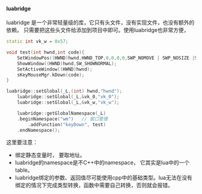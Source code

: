 #### luabridge

luabridge 是一个非常轻量级的库，它只有头文件，没有实现文件，也没有额外的依赖。 只需要把这些头文件给添加到项目中即可。使用luabridge也非常方便，

```c++
static int vk_w = 0x57;

void test(int hwnd,int code){
    SetWindowPos((HWND)hwnd,HWND_TOP,0,0,0,0,SWP_NOMOVE | SWP_NOSIZE |SWP_SHOWWINDOW);
    ShowWindow((HWND)hwnd,SW_SHOWNORMAL);
    SetActiveWindow((HWND)hwnd);
    sKeyMouseMgr.kDown(code);
}

luabridge::setGlobal(_L,(int) hwnd,"hwnd");
    luabridge::setGlobal(_L,&vk_0,"vk_0");
    luabridge::setGlobal(_L,&vk_w,"vk_w");

    luabridge::getGlobalNamespace(_L)
    .beginNamespace("wm")   // 窗口管理
        .addFunction("keyDown", test)
    .endNamespace();
```

这里要注意： 
- 绑定静态变量时， 要取地址。
- luabridge的namespace是不C++中的namespace， 它其实是lua中的一个table。
- luabridge绑定的参数、返回值尽可能使用cpp中的基础类型。lua无法在没有绑定的情况下完成类型转换，函数中需要自己转换，否则就会报错。